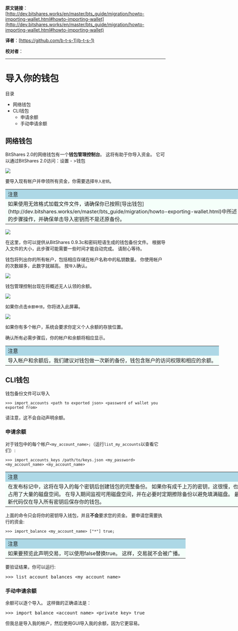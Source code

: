   **原文链接**：[http://dev.bitshares.works/en/master/bts_guide/migration/howto-importing-wallet.html#howto-importing-wallet](http://dev.bitshares.works/en/master/bts_guide/migration/howto-importing-wallet.html#howto-importing-wallet)
 
 **译者**：[https://github.com/b-t-s-1](b-t-s-1)
 
 **校对者**： 
  
***  

# 导入你的钱包

目录

* 网络钱包
* CLI钱包
  - 申请余额
  - 手动申请余额

## 网络钱包

BitShares 2.0的网络钱包有一个**钱包管理控制台**。 这将有助于你导入资金。 它可以通过BitShares 2.0访问：设置 - >钱包  
  
![](http://dev.bitshares.works/en/master/_images/wallet-management-console.png)

要导入现有帐户并申领所有资金，你需要选择`导入密钥`。

 <table style="width: 750px;"><tbody>
    <tr>
        <td bgcolor="LightBlue">注意</td>
    </tr>
    <tr>
        <td bgcolor="MintCream"> 如果使用无效格式加载文件文件，请确保你已按照[导出钱包](http://dev.bitshares.works/en/master/bts_guide/migration/howto-exporting-wallet.html)中所述的步骤操作，并确保单击导入密钥而不是还原备份。</td>
    </tr>
</table>
  
  
![](http://dev.bitshares.works/en/master/_images/wallet-management-console-import-keys.png)

在这里，你可以提供从BitShares 0.9.3c和密码短语生成的钱包备份文件。 根据导入文件的大小，此步骤可能需要一些时间才能自动完成。 请耐心等待。

钱包将列出你的所有帐户，包括相应存储在帐户名称中的私钥数量。 你使用帐户的次数越多，此数字就越高。 按`导入`确认。  
  
![](http://dev.bitshares.works/en/master/_images/wallet-management-console-imported-keys.png)

钱包管理控制台现在将概述无人认领的余额。  
  
![](http://dev.bitshares.works/en/master/_images/wallet-management-console-claim-balances.png)

如果你点击`余额申领`，你将进入此屏幕。  
  
![](http://dev.bitshares.works/en/master/_images/wallet-management-console-claiming-balances.png)

如果你有多个帐户，系统会要求你定义个人余额的存放位置。

确认所有必需步骤后，你的帐户和余额将相应显示。

<table style="width: 750px;"><tbody>
    <tr>
        <td bgcolor="LightBlue">注意</td>
    </tr>
    <tr>
        <td bgcolor="MintCream"> 导入帐户和余额后，我们建议对钱包做一次新的备份，钱包含账户的访问权限和相应的余额。</td>
    </tr>
</table>

## CLI钱包

钱包备份文件可以导入  

`>>> import_accounts <path to exported json> <password of wallet you exported from>`

请注意，这不会自动声明余额。

### 申请余额

对于钱包中的每个帐户`<my_account_name>;`（运行`list_my_accounts`以查看它们）:  
  
`>>> import_accounts_keys /path/to/keys.json <my_password> <my_account_name> <my_account_name>`

<table style="width: 750px;"><tbody>
    <tr>
        <td bgcolor="LightBlue">注意</td>
    </tr>
    <tr>
        <td bgcolor="MintCream">在发布标记中，这将在导入的每个密钥后创建钱包的完整备份。 如果你有成千上万的密钥，这很慢，也占用了大量的磁盘空间。 在导入期间监视可用磁盘空间，并在必要时定期擦除备份以避免填满磁盘。 最新代码仅在导入所有密钥后保存你的钱包。</td>
    </tr>
</table>

上面的命令只会将你的密钥导入钱包，并且**不会**要求您的资金。 要申请您需要执行的资金:

`>>> import_balance <my_account_name> ["*"] true;`

<table style="width: 750px;"><tbody>
    <tr>
        <td bgcolor="LightBlue">注意</td>
    </tr>
    <tr>
        <td bgcolor="MintCream">如果要预览此声明交易，可以使用false替换true。 这样，交易就不会被广播。</td>
    </tr>
</table>

要验证结果，你可以运行:
<pre><span>&gt;&gt;&gt; </span><span>list_account_balances</span> <span>&lt;</span><span>my_account_name</span><span>&gt;</span>
</pre>

### 手动申请余额

余额可以逐个导入。 这样做的正确语法是：
<pre><span>&gt;&gt;&gt; </span><span>import_balance</span> <span>&lt;</span><span>account</span> <span>name</span><span>&gt;</span> <span>&lt;</span><span>private</span> <span>key</span><span>&gt;</span> <span>true</span>
</pre>

但我总是导入我的帐户，然后使用GUI导入我的余额，因为它更容易。